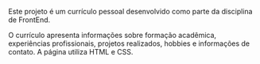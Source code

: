 Este projeto é um currículo pessoal desenvolvido como parte da disciplina de FrontEnd.

O currículo apresenta informações sobre formação acadêmica, experiências profissionais, projetos realizados, hobbies e informações de contato.
A página utiliza HTML e CSS.
